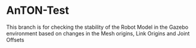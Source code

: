 # AnTON-Test 
This branch is for checking the stability of the Robot Model in the Gazebo environment based on changes in the Mesh origins, Link Origins and Joint Offsets

